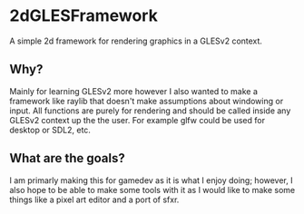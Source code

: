# 2dGLESFramework
A simple 2d framework for rendering graphics in a GLESv2 context.

Why?
-----
Mainly for learning GLESv2 more however I also wanted to make a framework like raylib that doesn't
make assumptions about windowing or input. All functions are purely for rendering and should be called
inside any GLESv2 context up the the user. For example glfw could be used for desktop or SDL2, etc.

What are the goals?
--------------------
I am primarly making this for gamedev as it is what I enjoy doing; however, I also hope to be able to
make some tools with it as I would like to make some things like a pixel art editor and a port of sfxr.

